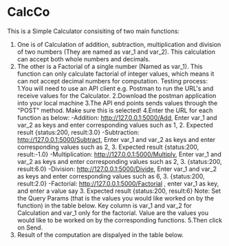 # CalcCo
This is a Simple Calculator consisiting of two main functions: 
1.  One is of Calculation of addition, subtraction, multiplication and division of two numbers (They are named as var_1 and var_2). This calculation can accept both whole numbers and decimals.
2.  The other is a Factorial of a single number (Named as var_1). This function can only calculate factorial of integer values, which means it can not accept decimal numbers for computation.
Testing process:
1.You will need to use an API client e.g. Postman to run the URL's and receive values for the Calculator. 
2.Download the postman application into your local machine
3.The API end points sends values through the "POST" method. Make sure this is selected!
4.Enter the URL for each function as below:
-Addition: http://127.0.0.1:5000/Add, Enter var_1 and var_2 as keys and enter corresponding values such as 1, 2. Expected       result {status:200, result:3.0}
-Subtraction: http://127.0.0.1:5000/Subtract, Enter var_1 and var_2 as keys and enter corresponding values such as 2, 3. Expected result {status:200, result:-1.0}
-Multiplication: http://127.0.0.1:5000/Multiply, Enter var_1 and var_2 as keys and enter corresponding values such as 2, 3. {status:200, result:6.0}
-Division: http://127.0.0.1:5000/Divide, Enter var_1 and var_2 as keys and enter corresponding values such as 6, 3. {status:200, result:2.0}
-Factorial: http://127.0.0.1:5000/Factorial , enter var_1 as key, and enter a value say 3. Expected result {status:200, result:6} 
Note: Set the Query Params (that is the values you would like worked on by the function) in the table below. Key column is var_1 and var_2 for Calculation and var_1 only for the factorial. Value are the values you would like to be worked on by the corresponding functions.
5.Then click on Send.
6. Result of the computation are dispalyed in the table below.



